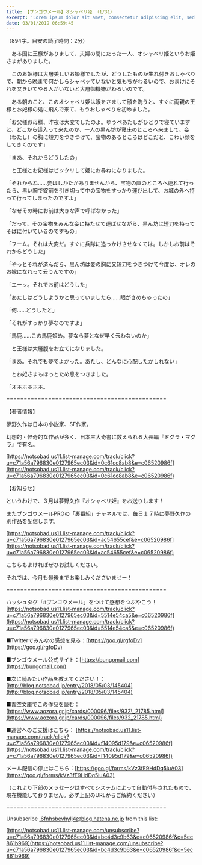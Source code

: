 ```yaml
---
title: 【ブンゴウメール】オシャベリ姫 （1/31）
excerpt: 'Lorem ipsum dolor sit amet, consectetur adipiscing elit, sed do eiusmod tempor incididunt ut labore et dolore magna aliqua. Praesent elementum facilisis leo vel fringilla est ullamcorper eget. At imperdiet dui accumsan sit amet nulla facilisi morbi tempus.'
date: 03/01/2019 06:59:45
---
```


（894字。目安の読了時間：2分）

　ある国に王様がありまして、夫婦の間にたった一人、オシャベリ姫というお姫さまがありました。

　このお姫様は大層美しいお姫様でしたが、どうしたものか生れ付きおしゃべりで、朝から晩まで何かしらシャベッていないと気もちがわるいので、おまけにそれを又きいてやる人がいないと大層御機嫌がわるいのです。

　ある朝のこと、このオシャベリ姫は眼をさまして顔を洗うと、すぐに両親の王様とお妃様の処に飛んで来て、もうおしゃべりを初めました。

「お父様お母様、昨夜は大変でしたのよ。ゆうべあたしがひとりで寝ていますと、どこから這入って来たのか、一人の黒ん坊が寝床のところへ来まして、妾（わたし）の胸に短刀をつきつけて、宝物のあるところはどこだと、こわい顔をしてきくのです」

「まあ、それからどうしたの」

　と王様とお妃様はビックリして姫にお尋ねになりました。

「それからね……妾はしかたがありませんから、宝物の庫のところへ連れて行ったら、黒い腕で錠前を引き切って中の宝物をすっかり運び出して、お城の外へ持って行ってしまったのですよ」

「なぜその時にお前は大きな声で呼ばなかった」

「だって、その宝物をみんな妾に持たせて運ばせながら、黒ん坊は短刀を持ってそばに付いているのですもの」

「フーム。それは大変だ。すぐに兵隊に追っかけさせなくては。しかしお前はそれからどうした」

「やっとそれが済んだら、黒ん坊は妾の胸に又短刀をつきつけて今度は、オレのお嫁になれって云うんですの」

「エーッ。それでお前はどうした」

「あたしはどうしようかと思っていましたら……眼がさめちゃったの」

「何……どうしたと」

「それがすっかり夢なのですよ」

「馬鹿……この馬鹿姫め。夢なら夢となぜ早く云わないのか」

　と王様は大層腹をお立てになりました。

「まあ。それでも夢でよかった。あたし、どんなに心配したかしれない」

　とお妃さまもほっとため息をつきました。

「オホホホホホ。

\==============================================

【著者情報】

夢野久作は日本の小説家、SF作家。

幻想的・怪奇的な作品が多く、日本三大奇書に数えられる大長編『ドグラ・マグラ』で有名。

[https://notsobad.us11.list-manage.com/track/click?u=c71a56a796830e0127965ec03&id=0c61cc8ab8&e=c06520986f](https://notsobad.us11.list-manage.com/track/click?u=c71a56a796830e0127965ec03&id=0c61cc8ab8&e=c06520986f)

【お知らせ】

というわけで、３月は夢野久作『オシャベリ姫』をお送りします！

またブンゴウメールPROの「裏番組」チャネルでは、毎日１７時に夢野久作の別作品を配信します。

[https://notsobad.us11.list-manage.com/track/click?u=c71a56a796830e0127965ec03&id=ac54655cef&e=c06520986f](https://notsobad.us11.list-manage.com/track/click?u=c71a56a796830e0127965ec03&id=ac54655cef&e=c06520986f)

こちらもよければぜひお試しください。

それでは、今月も最後までお楽しみくださいませー！

\==============================================

ハッシュタグ「#ブンゴウメール」をつけて感想をつぶやこう！ [https://notsobad.us11.list-manage.com/track/click?u=c71a56a796830e0127965ec03&id=5514e54ca5&e=c06520986f](https://notsobad.us11.list-manage.com/track/click?u=c71a56a796830e0127965ec03&id=5514e54ca5&e=c06520986f)

■Twitterでみんなの感想を見る：[https://goo.gl/rgfoDv](https://goo.gl/rgfoDv)

■ブンゴウメール公式サイト：[https://bungomail.com](https://bungomail.com)

■次に読みたい作品を教えてください！：[http://blog.notsobad.jp/entry/2018/05/03/145404](http://blog.notsobad.jp/entry/2018/05/03/145404)

■青空文庫でこの作品を読む：[https://www.aozora.gr.jp/cards/000096/files/932\_21785.html](https://www.aozora.gr.jp/cards/000096/files/932_21785.html)

■運営へのご支援はこちら： [https://notsobad.us11.list-manage.com/track/click?u=c71a56a796830e0127965ec03&id=f14095d179&e=c06520986f](https://notsobad.us11.list-manage.com/track/click?u=c71a56a796830e0127965ec03&id=f14095d179&e=c06520986f)

メール配信の停止はこちら：[https://goo.gl/forms/kVz3fE9HdDq5iuA03](https://goo.gl/forms/kVz3fE9HdDq5iuA03)

（これより下部のメッセージはすべてシステムによって自動付与されたもので、現在機能しておりません。必ず上記のURLからご解約ください）

\==============================================

Unsubscribe .6fnhsbevhylj4@blog.hatena.ne.jp from this list:

[https://notsobad.us11.list-manage.com/unsubscribe?u=c71a56a796830e0127965ec03&id=bc4d3c9b63&e=c06520986f&c=5ec861b969](https://notsobad.us11.list-manage.com/unsubscribe?u=c71a56a796830e0127965ec03&id=bc4d3c9b63&e=c06520986f&c=5ec861b969)